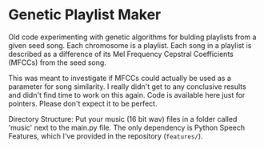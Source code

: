 # Genetic Playlist Maker

Old code experimenting with genetic algorithms for bulding playlists from a given seed song. Each chromosome is a playlist. Each song in a playlist is described as a difference of its Mel Frequency Cepstral Coefficients (MFCCs) from the seed song.

This was meant to investigate if MFCCs could actually be used as a parameter for song similarity. I really didn't get to any conclusive results and didn't find time to work on this again.
Code is available here just for pointers. Please don't expect it to be perfect.

Directory Structure:
Put your music (16 bit wav) files in a folder called 'music' next to the main.py file.
The only dependency is Python Speech Features, which I've provided in the repository (`features/`).
